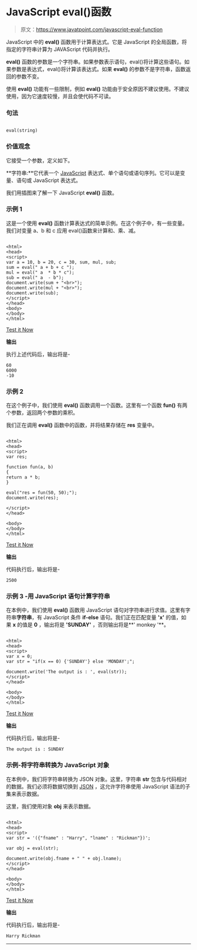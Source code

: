 # JavaScript eval()函数

> 原文：<https://www.javatpoint.com/javascript-eval-function>

JavaScript 中的 **eval()** 函数用于计算表达式。它是 JavaScript 的全局函数，将指定的字符串计算为 JAVAScript 代码并执行。

**eval()** 函数的参数是一个字符串。如果参数表示语句，eval()将计算这些语句。如果参数是表达式，eval()将计算该表达式。如果 **eval()** 的参数不是字符串，函数返回的参数不变。

使用 **eval()** 功能有一些限制，例如 **eval()** 功能由于安全原因不建议使用。不建议使用，因为它速度较慢，并且会使代码不可读。

### 句法

```

eval(string)

```

### 价值观念

它接受一个参数，定义如下。

**字符串:**它代表一个 [JavaScript](https://www.javatpoint.com/javascript-tutorial) 表达式、单个语句或语句序列。它可以是变量、语句或 JavaScript 表达式。

我们用插图来了解一下 JavaScript **eval()** 函数。

### 示例 1

这是一个使用 **eval()** 函数计算表达式的简单示例。在这个例子中，有一些变量。我们对变量 a、b 和 c 应用 eval()函数来计算和、乘、减。

```

<html>
<head>
<script>
var a = 10, b = 20, c = 30, sum, mul, sub;
sum = eval(" a + b + c ");
mul = eval(" a  * b * c");
sub = eval(" a  - b");
document.write(sum + "<br>");
document.write(mul + "<br>");
document.write(sub);
</script>
</head>
<body>
</body>
</html>

```

[Test it Now](https://www.javatpoint.com/oprweb/test.jsp?filename=javascript-eval-function1)

**输出**

执行上述代码后，输出将是-

```
60
6000
-10 

```

### 示例 2

在这个例子中，我们使用 **eval()** 函数调用一个函数。这里有一个函数 **fun()** 有两个参数，返回两个参数的乘积。

我们正在调用 **eval()** 函数中的函数，并将结果存储在 **res** 变量中。

```

<html>
<head>
<script>
var res;

function fun(a, b)
{
return a * b;
}

eval("res = fun(50, 50);");
document.write(res);

</script>
</head>

<body>
</body>
</html>

```

[Test it Now](https://www.javatpoint.com/oprweb/test.jsp?filename=javascript-eval-function2)

**输出**

代码执行后，输出将是-

```
2500

```

### 示例 3 -用 JavaScript 语句计算字符串

在本例中，我们使用 **eval()** 函数用 JavaScript 语句对字符串进行求值。这里有字符串**字符串**，有 JavaScript 条件 **if-else** 语句。我们正在匹配变量 **'x'** 的值，如果 **x** 的值是 **0** ，输出将是 **'SUNDAY'** ，否则输出将是**' monkey '**。

```

<html>
<head>
<script>
var x = 0;
var str = "if(x == 0) {'SUNDAY'} else 'MONDAY';";

document.write('The output is : ', eval(str));
</script>
</head>

<body>
</body>
</html>

```

[Test it Now](https://www.javatpoint.com/oprweb/test.jsp?filename=javascript-eval-function3)

**输出**

代码执行后，输出将是-

```
The output is : SUNDAY

```

### 示例-将字符串转换为 JavaScript 对象

在本例中，我们将字符串转换为 JSON 对象。这里，字符串 **str** 包含与代码相对的数据。我们必须将数据切换到 [JSON](https://www.javatpoint.com/json-tutorial) ，这允许字符串使用 JavaScript 语法的子集来表示数据。

这里，我们使用对象 **obj** 来表示数据。

```

<html>
<head>
<script>
var str = '({"fname" : "Harry", "lname" : "Rickman"})';

var obj = eval(str);

document.write(obj.fname + " " + obj.lname);
</script>
</head>

<body>
</body>
</html>

```

[Test it Now](https://www.javatpoint.com/oprweb/test.jsp?filename=javascript-eval-function4)

**输出**

代码执行后，输出将是-

```
Harry Rickman

```

* * *